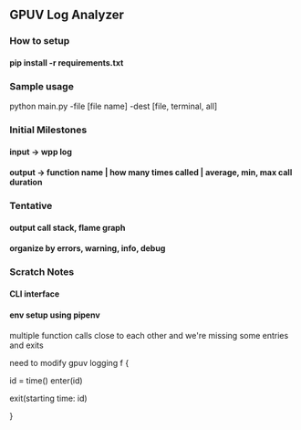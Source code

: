 ## GPUV Log Analyzer

### How to setup
#### pip install -r requirements.txt

### Sample usage
python main.py -file [file name] -dest [file, terminal, all]

### Initial Milestones
#### input → wpp log
#### output → function name | how many times called | average, min, max call duration

### Tentative
#### output call stack, flame graph
#### organize by errors, warning, info, debug

### Scratch Notes
#### CLI interface
#### env setup using pipenv
####
multiple function calls close to each other
and we're missing some entries and exits

need to modify gpuv logging
f {

id = time()
enter(id)

exit(starting time: id)

}

